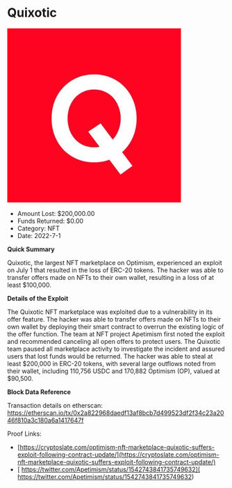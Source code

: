 # Quixotic
![Quixotic](/rektimages/Quixotic.png)
- Amount Lost: $200,000.00
- Funds Returned: $0.00
- Category: NFT
- Date: 2022-7-1

**Quick Summary**

Quixotic, the largest NFT marketplace on Optimism, experienced an exploit on July 1 that resulted in the loss of ERC-20 tokens. The hacker was able to transfer offers made on NFTs to their own wallet, resulting in a loss of at least $100,000.

  


 **Details of the Exploit**

The Quixotic NFT marketplace was exploited due to a vulnerability in its offer feature. The hacker was able to transfer offers made on NFTs to their own wallet by deploying their smart contract to overrun the existing logic of the offer function. The team at NFT project Apetimism first noted the exploit and recommended canceling all open offers to protect users. The Quixotic team paused all marketplace activity to investigate the incident and assured users that lost funds would be returned. The hacker was able to steal at least $200,000 in ERC-20 tokens, with several large outflows noted from their wallet, including 110,756 USDC and 170,882 Optimism (OP), valued at $90,500.

  


 **Block Data Reference**

Transaction details on etherscan: https://etherscan.io/tx/0x2a822968daedf13af8bcb7d499523df2f34c23a2046f810a3c180a6a1417647f

  



Proof Links:
- [https://cryptoslate.com/optimism-nft-marketplace-quixotic-suffers-exploit-following-contract-update/](https://cryptoslate.com/optimism-nft-marketplace-quixotic-suffers-exploit-following-contract-update/)
- [ https://twitter.com/Apetimism/status/1542743841735749632]( https://twitter.com/Apetimism/status/1542743841735749632)


